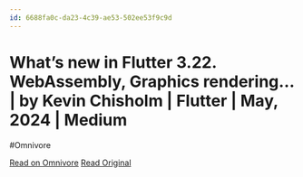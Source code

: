 ```yaml
---
id: 6688fa0c-da23-4c39-ae53-502ee53f9c9d
---
```


# What’s new in Flutter 3.22. WebAssembly, Graphics rendering… | by Kevin Chisholm | Flutter | May, 2024 | Medium
#Omnivore

[Read on Omnivore](https://omnivore.app/me/what-s-new-in-flutter-3-22-web-assembly-graphics-rendering-by-ke-18f79be4f6f)
[Read Original](https://medium.com/flutter/fbde6c164fe3)


